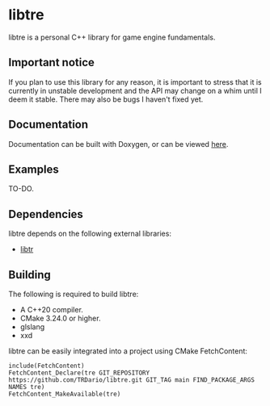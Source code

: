 # libtre
libtre is a personal C++ library for game engine fundamentals.

## Important notice ##

If you plan to use this library for any reason, it is important to stress that it is currently in unstable development and the API may change on a whim until I deem it stable. There may also be bugs I haven't fixed yet.

## Documentation ##

Documentation can be built with Doxygen, or can be viewed [here](https://trdario.github.io/libtre/).

## Examples ##

TO-DO.

## Dependencies ##
libtre depends on the following external libraries:
- [libtr](https://github.com/TRDario/libtr)

## Building ##
The following is required to build libtre:
- A C++20 compiler.
- CMake 3.24.0 or higher.
- glslang
- xxd

libtre can be easily integrated into a project using CMake FetchContent:
```
include(FetchContent)
FetchContent_Declare(tre GIT_REPOSITORY https://github.com/TRDario/libtre.git GIT_TAG main FIND_PACKAGE_ARGS NAMES tre)
FetchContent_MakeAvailable(tre)
```